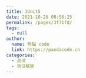 ```yaml
---
title: JUnit5
date: 2021-10-28 08:56:25
permalink: /pages/3f71fd/
tags: 
  - null
author: 
  name: 熊猫 code
  link: https://pandacode.cn
categories: 
  - 测试
  - 测试框架
---
```

